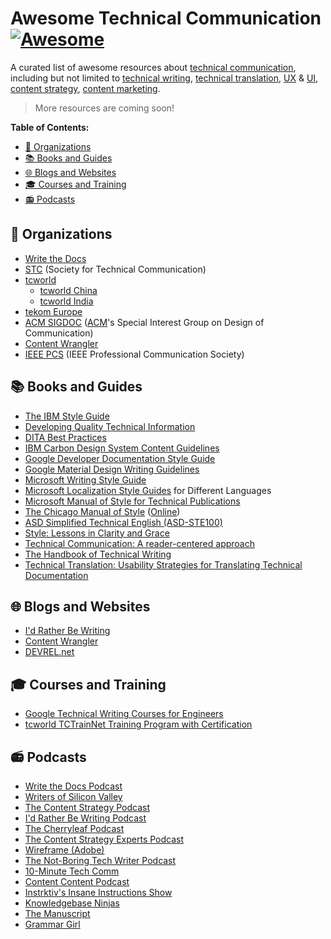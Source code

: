 <!-- omit in toc -->
# Awesome Technical Communication [![Awesome](https://awesome.re/badge.svg)](https://awesome.re)

A curated list of awesome resources about [technical communication](https://en.wikipedia.org/wiki/Technical_communication), including but not limited to [technical writing](https://en.wikipedia.org/wiki/Technical_writing), [technical translation](https://en.wikipedia.org/wiki/Technical_translation), [UX](https://en.wikipedia.org/wiki/User_experience) & [UI](https://en.wikipedia.org/wiki/User_interface_design), [content strategy](https://en.wikipedia.org/wiki/Content_strategy), [content marketing](https://en.wikipedia.org/wiki/Content_marketing).

> More resources are coming soon!

**Table of Contents:**

- [🏫 Organizations](#%f0%9f%8f%ab-organizations)
- [📚 Books and Guides](#%f0%9f%93%9a-books-and-guides)
- [🌐 Blogs and Websites](#%f0%9f%8c%90-blogs-and-websites)
- [🎓 Courses and Training](#%f0%9f%8e%93-courses-and-training)
- [📻 Podcasts](#%f0%9f%93%bb-podcasts)

## 🏫 Organizations

- [Write the Docs](https://www.writethedocs.org/)
- [STC](https://www.stc.org/) (Society for Technical Communication)
- [tcworld](http://www.tcworld.info/)
  - [tcworld China](https://www.tcworld-china.cn/en/)
  - [tcworld India](https://tcworld-india.com/)
- [tekom Europe](https://www.technical-communication.org/)
- [ACM SIGDOC](http://sigdoc.acm.org/) ([ACM](https://www.acm.org/)'s Special Interest Group on Design of Communication)
- [Content Wrangler](http://www.thecontentwrangler.com/)
- [IEEE PCS](https://procomm.ieee.org/) (IEEE Professional Communication Society)

## 📚 Books and Guides

- [The IBM Style Guide](https://www.amazon.com/IBM-Style-Guide-Conventions-Writers-ebook/dp/B005Z09FOC)
- [Developing Quality Technical Information](https://www.amazon.com/Developing-Quality-Technical-Information-Handbook/dp/0133118975)
- [DITA Best Practices](https://www.amazon.com/DITA-Best-Practices-Roadmap-Architecting/dp/0132480522)
- [IBM Carbon Design System Content Guidelines](https://www.carbondesignsystem.com/guidelines/content/general)
- [Google Developer Documentation Style Guide](https://developers.google.cn/style/)
- [Google Material Design Writing Guidelines](https://material.io/design/communication/writing.html#principles)
- [Microsoft Writing Style Guide](https://docs.microsoft.com/en-us/style-guide/welcome/)
- [Microsoft Localization Style Guides](https://www.microsoft.com/en-us/language/styleguides) for Different Languages
- [Microsoft Manual of Style for Technical Publications](https://www.amazon.com/Microsoft-Manual-Style-Technical-Publications/dp/0735617465)
- [The Chicago Manual of Style](https://www.amazon.com/Chicago-Manual-Style-16th/dp/0226104206) ([Online](https://www.chicagomanualofstyle.org/home.html))
- [ASD Simplified Technical English (ASD-STE100)](http://www.asd-ste100.org/request.html)
- [Style: Lessons in Clarity and Grace](https://www.amazon.com/Style-Lessons-Clarity-Grace-12th/dp/0134080416/)
- [Technical Communication: A reader-centered approach](https://www.amazon.com/Technical-Communication-reader-centered-approach-8th/dp/113330981X/)
- [The Handbook of Technical Writing](https://www.amazon.com/Handbook-Technical-Writing-Gerald-Alred-dp-1319058523/dp/1319058523/)
- [Technical Translation: Usability Strategies for Translating Technical Documentation](https://www.amazon.com/Technical-Translation-Strategies-Translating-Documentation-ebook-dp-B000UJBJLA/dp/B000UJBJLA/)

## 🌐 Blogs and Websites

- [I'd Rather Be Writing](http://idratherbewriting.com/)
- [Content Wrangler](http://www.thecontentwrangler.com/)
- [DEVREL.net](https://devrel.net/)

## 🎓 Courses and Training

- [Google Technical Writing Courses for Engineers](https://developers.google.com/tech-writing)
- [tcworld TCTrainNet Training Program with Certification](https://www.technical-writing-training-and-certification.com/)

## 📻 Podcasts

- [Write the Docs Podcast](https://podcast.writethedocs.org/)
- [Writers of Silicon Valley](https://www.writersofsiliconvalley.com/)
- [The Content Strategy Podcast](https://www.contentstrategy.com/podcast)
- [I'd Rather Be Writing Podcast](https://idratherbewriting.com/category-podcasts/)
- [The Cherryleaf Podcast](https://www.cherryleaf.com/podcast/)
- [The Content Strategy Experts Podcast](https://www.scriptorium.com/content-strategy-experts-podcast/)
- [Wireframe (Adobe)](https://podcasts.apple.com/us/podcast/wireframe/id1437677219)
- [The Not-Boring Tech Writer Podcast](https://www.thenotboringtechwriter.com/)
- [10-Minute Tech Comm](https://www.stitcher.com/podcast/uah-technical-writing/10minute-tech-comm)
- [Content Content Podcast](http://edmarsh.com/content-content-podcast/)
- [Instrktiv's Insane Instructions Show](https://open.spotify.com/show/0OqluDn7YSjc1cdAULPOB8)
- [Knowledgebase Ninjas](https://document360.io/blog/category/knowledgebase-ninjas/)
- [The Manuscript](https://podcasts.apple.com/podcast/the-manuscript/id1501843799)
- [Grammar Girl](https://www.quickanddirtytips.com/grammar-girl)
